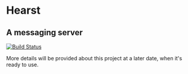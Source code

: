 # Hearst
## A messaging server

[![Build Status](https://travis-ci.org/omarqazi/hearst.svg?branch=master)](https://travis-ci.org/omarqazi/hearst)

More details will be provided about this project at a later date, when it's ready to use.
